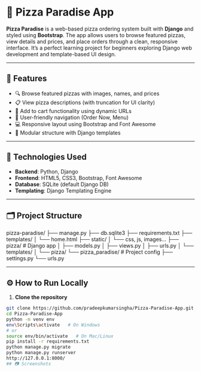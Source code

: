 # 🍕 Pizza Paradise App

**Pizza Paradise** is a web-based pizza ordering system built with **Django** and styled using **Bootstrap**. The app allows users to browse featured pizzas, view details and prices, and place orders through a clean, responsive interface. It’s a perfect learning project for beginners exploring Django web development and template-based UI design.

---

## 📌 Features

- 🔍 Browse featured pizzas with images, names, and prices
- 📋 View pizza descriptions (with truncation for UI clarity)
- 🛒 Add to cart functionality using dynamic URLs
- 🧭 User-friendly navigation (Order Now, Menu)
- 💻 Responsive layout using Bootstrap and Font Awesome
- 🧩 Modular structure with Django templates

---

## 🚀 Technologies Used

- **Backend**: Python, Django
- **Frontend**: HTML5, CSS3, Bootstrap, Font Awesome
- **Database**: SQLite (default Django DB)
- **Templating**: Django Templating Engine

---

## 🗂️ Project Structure

pizza-paradise/
├── manage.py
├── db.sqlite3
├── requirements.txt
├── templates/
│ └── home.html
├── static/
│ └── css, js, images...
├── pizza/ # Django app
│ ├── models.py
│ ├── views.py
│ ├── urls.py
│ └── templates/
│ └── pizza/
└── pizza_paradise/ # Project config
├── settings.py
└── urls.py

---

## ⚙️ How to Run Locally

1. **Clone the repository**
```bash
git clone https://github.com/pradeepkumarsingha/Pizza-Paradise-App.git
cd Pizza-Paradise-App
python -m venv env
env\Scripts\activate   # On Windows
# or
source env/bin/activate   # On Mac/Linux
pip install -r requirements.txt
python manage.py migrate
python manage.py runserver
http://127.0.0.1:8000/
## 📷 Screenshots






